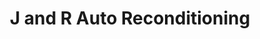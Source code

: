---
title: "J and R Auto Reconditioning"
url: /rayville/j-and-r-auto-reconditioning/
shop: Autowerkstatt
---